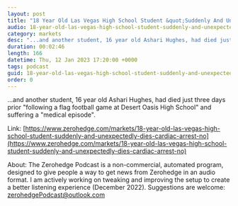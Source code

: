 ```yaml
---
layout: post
title: "18 Year Old Las Vegas High School Student &quot;Suddenly And Unexpectedly&quot; Dies Of Cardiac Arrest After Gym Class"
audio: 18-year-old-las-vegas-high-school-student-suddenly-and-unexpectedly-dies-cardiac-arrest-no-0
category: markets
desc: "...and another student, 16 year old Ashari Hughes, had died just three days prior &quot;following a flag football game at Desert Oasis High School&quot; and suffering a &quot;medical episode&quot;. "
duration: 00:02:46
length: 166
datetime: Thu, 12 Jan 2023 17:20:00 +0000
tags: podcast
guid: 18-year-old-las-vegas-high-school-student-suddenly-and-unexpectedly-dies-cardiac-arrest-no-0
order: 0
---
```

...and another student, 16 year old Ashari Hughes, had died just three days prior &quot;following a flag football game at Desert Oasis High School&quot; and suffering a &quot;medical episode&quot;. 

Link: [https://www.zerohedge.com/markets/18-year-old-las-vegas-high-school-student-suddenly-and-unexpectedly-dies-cardiac-arrest-no](https://www.zerohedge.com/markets/18-year-old-las-vegas-high-school-student-suddenly-and-unexpectedly-dies-cardiac-arrest-no)

About: The Zerohedge Podcast is a non-commercial, automated program, designed to give people a way to get news from Zerohedge in an audio format.  I am actively working on tweaking and improving the setup to create a better listening experience (December 2022).  Suggestions are welcome: [zerohedgePodcast@outlook.com](mailto:zerohedgePodcast@outlook.com)